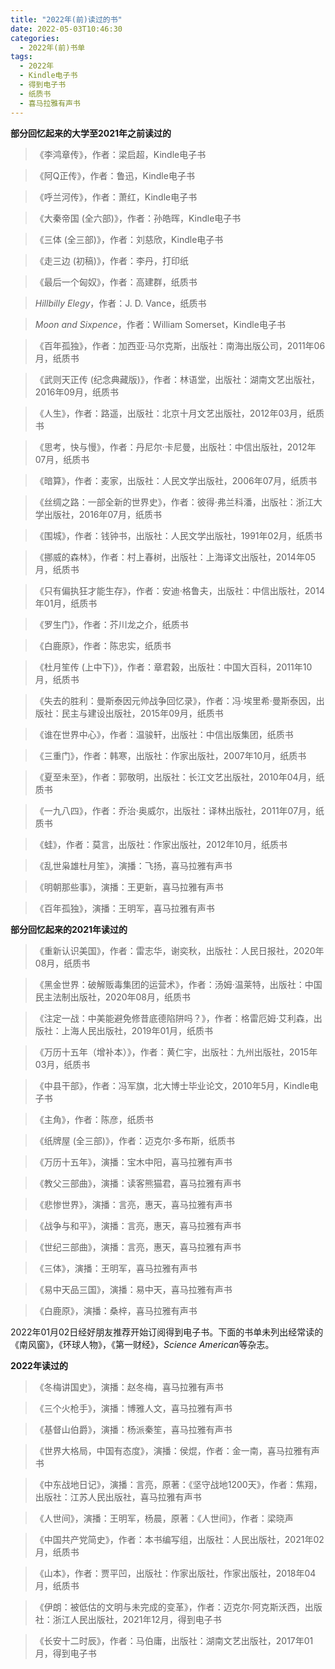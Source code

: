 ```yaml
---
title: "2022年(前)读过的书"
date: 2022-05-03T10:46:30
categories:
  - 2022年(前)书单
tags:
  - 2022年
  - Kindle电子书
  - 得到电子书
  - 纸质书
  - 喜马拉雅有声书
---
```

**部分回忆起来的大学至2021年之前读过的**

> 《李鸿章传》，作者：梁启超，Kindle电子书

> 《阿Q正传》，作者：鲁迅，Kindle电子书

> 《呼兰河传》，作者：萧红，Kindle电子书

> 《大秦帝国 (全六部)》，作者：孙皓晖，Kindle电子书

> 《三体 (全三部)》，作者：刘慈欣，Kindle电子书

> 《走三边 (初稿)》，作者：李丹，打印纸

> 《最后一个匈奴》，作者：高建群，纸质书

> *Hillbilly Elegy*，作者：J. D. Vance，纸质书

> *Moon and Sixpence*，作者：William Somerset，Kindle电子书

> 《百年孤独》，作者：加西亚·马尔克斯，出版社：南海出版公司，2011年06月，纸质书

> 《武则天正传 (纪念典藏版)》，作者：林语堂，出版社：湖南文艺出版社，2016年09月，纸质书

> 《人生》，作者：路遥，出版社：北京十月文艺出版社，2012年03月，纸质书

> 《思考，快与慢》，作者：丹尼尔·卡尼曼，出版社：中信出版社，2012年07月，纸质书

> 《暗算》，作者：麦家，出版社：人民文学出版社，2006年07月，纸质书

> 《丝绸之路：一部全新的世界史》，作者：彼得·弗兰科潘，出版社：浙江大学出版社，2016年07月，纸质书

> 《围城》，作者：钱钟书，出版社：人民文学出版社，1991年02月，纸质书

> 《挪威的森林》，作者：村上春树，出版社：上海译文出版社，2014年05月，纸质书

> 《只有偏执狂才能生存》，作者：安迪·格鲁夫，出版社：中信出版社，2014年01月，纸质书

> 《罗生门》，作者：芥川龙之介，纸质书

> 《白鹿原》，作者：陈忠实，纸质书

> 《杜月笙传 (上中下)》，作者：章君榖，出版社：中国大百科，2011年10月，纸质书

> 《失去的胜利：曼斯泰因元帅战争回忆录》，作者：冯·埃里希·曼斯泰因，出版社：民主与建设出版社，2015年09月，纸质书

> 《谁在世界中心》，作者：温骏轩，出版社：中信出版集团，纸质书

> 《三重门》，作者：韩寒，出版社：作家出版社，2007年10月，纸质书

> 《夏至未至》，作者：郭敬明，出版社：长江文艺出版社，2010年04月，纸质书

> 《一九八四》，作者：乔治·奥威尔，出版社：译林出版社，2011年07月，纸质书

> 《蛙》，作者：莫言，出版社：作家出版社，2012年10月，纸质书

> 《乱世枭雄杜月笙》，演播：飞扬，喜马拉雅有声书

> 《明朝那些事》，演播：王更新，喜马拉雅有声书

> 《百年孤独》，演播：王明军，喜马拉雅有声书


**部分回忆起来的2021年读过的**

> 《重新认识美国》，作者：雷志华，谢奕秋，出版社：人民日报社，2020年08月，纸质书

> 《黑金世界：破解贩毒集团的运营术》，作者：汤姆·温莱特，出版社：中国民主法制出版社，2020年08月，纸质书

> 《注定一战：中美能避免修昔底德陷阱吗？》，作者：格雷厄姆·艾利森，出版社：上海人民出版社，2019年01月，纸质书

> 《万历十五年（增补本）》，作者：黄仁宇，出版社：九州出版社，2015年03月，纸质书

> 《中县干部》，作者：冯军旗，北大博士毕业论文，2010年5月，Kindle电子书

> 《主角》，作者：陈彦，纸质书

> 《纸牌屋 (全三部)》，作者：迈克尔·多布斯，纸质书

> 《万历十五年》，演播：宝木中阳，喜马拉雅有声书

> 《教父三部曲》，演播：读客熊猫君，喜马拉雅有声书

> 《悲惨世界》，演播：言亮，惠天，喜马拉雅有声书

> 《战争与和平》，演播：言亮，惠天，喜马拉雅有声书

> 《世纪三部曲》，演播：言亮，惠天，喜马拉雅有声书

> 《三体》，演播：王明军，喜马拉雅有声书

> 《易中天品三国》，演播：易中天，喜马拉雅有声书

> 《白鹿原》，演播：桑梓，喜马拉雅有声书


2022年01月02日经好朋友推荐开始订阅得到电子书。下面的书单未列出经常读的《南风窗》，《环球人物》，《第一财经》，*Science American*等杂志。

**2022年读过的**

> 《冬梅讲国史》，演播：赵冬梅，喜马拉雅有声书

> 《三个火枪手》，演播：博雅人文，喜马拉雅有声书

> 《基督山伯爵》，演播：杨派秦笙，喜马拉雅有声书

> 《世界大格局，中国有态度》，演播：侯焜，作者：金一南，喜马拉雅有声书

> 《中东战地日记》，演播：言亮，原著：《坚守战地1200天》，作者：焦翔，出版社：江苏人民出版社，喜马拉雅有声书

> 《人世间》，演播：王明军，杨晨，原著：《人世间》，作者：梁晓声

> 《中国共产党简史》，作者：本书编写组，出版社：人民出版社，2021年02月，纸质书

> 《山本》，作者：贾平凹，出版社：作家出版社，作家出版社，2018年04月，纸质书

> 《伊朗：被低估的文明与未完成的变革》，作者：迈克尔·阿克斯沃西，出版社：浙江人民出版社，2021年12月，得到电子书

> 《长安十二时辰》，作者：马伯庸，出版社：湖南文艺出版社，2017年01月，得到电子书
